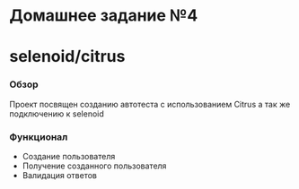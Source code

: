 # Домашнее задание №4
# selenoid/citrus

### Обзор

 Проект посвящен созданию автотеста с использованием Citrus а так же подключению к selenoid

### Функционал
* Создание пользователя
* Получение созданного пользователя
* Валидация ответов
